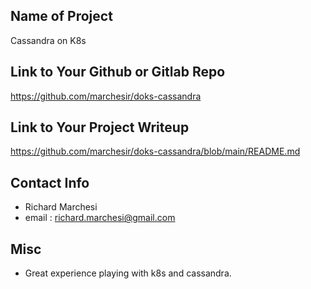 ## Name of Project 
Cassandra on K8s 

## Link to Your Github or Gitlab Repo
https://github.com/marchesir/doks-cassandra

## Link to Your Project Writeup
https://github.com/marchesir/doks-cassandra/blob/main/README.md

## Contact Info
* Richard Marchesi
* email : richard.marchesi@gmail.com

## Misc 
* Great experience playing with k8s and cassandra.
